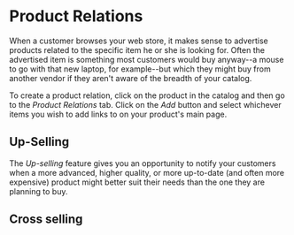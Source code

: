 # Product Relations

When a customer browses your web store, it makes sense to advertise products
related to the specific item he or she is looking for. Often the advertised item
is something most customers would buy anyway--a mouse to go with that new
laptop, for example--but which they might buy from another vendor if they aren't
aware of the breadth of your catalog.

To create a product relation, click on the product in the catalog and then go to
the *Product Relations* tab. Click on the *Add* button and select whichever
items you wish to add links to on your product's main page.

## Up-Selling

The *Up-selling* feature gives you an opportunity to notify your customers when
a more advanced, higher quality, or more up-to-date (and often more expensive)
product might better suit their needs than the one they are planning to buy.

<!--But how to I make it work?-->

## Cross selling

<!--I'm not sure how cross-selling is supposed to work either.-->

